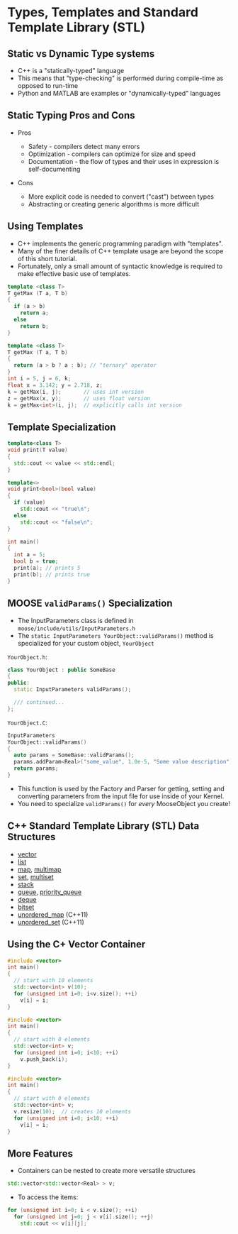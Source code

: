 # Types, Templates and Standard Template Library (STL)

[](---)

## Static vs Dynamic Type systems

- C++ is a "statically-typed" language
- This means that "type-checking" is performed during compile-time as opposed to run-time
- Python and MATLAB are examples or "dynamically-typed" languages

[](---)

## Static Typing Pros and Cons

- Pros

  - Safety - compilers detect many errors
  - Optimization - compilers can optimize for size and speed
  - Documentation - the flow of types and their uses in expression is self-documenting

- Cons

  - More explicit code is needed to convert ("cast") between types
  - Abstracting or creating generic algorithms is more difficult

[](---)

## Using Templates

- C++ implements the generic programming paradigm with "templates".
- Many of the finer details of C++ template usage are beyond the scope of this short tutorial.
- Fortunately, only a small amount of syntactic knowledge is required to make effective basic use of templates.

```cpp
template <class T>
T getMax (T a, T b)
{
  if (a > b)
    return a;
  else
    return b;
}
```

```cpp
template <class T>
T getMax (T a, T b)
{
  return (a > b ? a : b); // "ternary" operator
}
int i = 5, j = 6, k;
float x = 3.142; y = 2.718, z;
k = getMax(i, j);       // uses int version
z = getMax(x, y);       // uses float version
k = getMax<int>(i, j);  // explicitly calls int version
```

[](---)

## Template Specialization

```cpp
template<class T>
void print(T value)
{
  std::cout << value << std::endl;
}

template<>
void print<bool>(bool value)
{
  if (value)
    std::cout << "true\n";
  else
    std::cout << "false\n";
}
```

```cpp
int main()
{
  int a = 5;
  bool b = true;
  print(a); // prints 5
  print(b); // prints true
}
```

[](---)

## MOOSE `validParams()` Specialization

- The InputParameters class is defined in `moose/include/utils/InputParameters.h`
- The `static InputParameters YourObject::validParams()` method is specialized for your custom object, `YourObject`

`YourObject.h`:

```cpp
class YourObject : public SomeBase
{
public:
  static InputParameters validParams();

  /// continued...
};
```

`YourObject.C`:

```cpp
InputParameters
YourObject::validParams()
{
  auto params = SomeBase::validParams();
  params.addParam<Real>("some_value", 1.0e-5, "Some value description");
  return params;
}
```

- This function is used by the Factory and Parser for getting, setting and converting parameters from the input file for use inside of your Kernel.
- You need to specialize `validParams()` for *every* MooseObject you create!

[](---)

## C++ Standard Template Library (STL) Data Structures

- [vector](https://cplusplus.com/reference/vector/vector/)
- [list](https://cplusplus.com/reference/list/list/)
- [map](https://cplusplus.com/reference/map/map/), [multimap](https://cplusplus.com/reference/map/multimap)
- [set](https://cplusplus.com/reference/set/set/), [multiset](https://cplusplus.com/reference/set/set)
- [stack](https://cplusplus.com/reference/stack/stack/)
- [queue](https://cplusplus.com/reference/queue/queue/), [priority_queue](https://cplusplus.com/reference/queue/priority_queue/)
- [deque](https://cplusplus.com/reference/deque/deque/)
- [bitset](https://cplusplus.com/reference/bitset/bitset/)
- [unordered_map](https://cplusplus.com/reference/unordered_map/unordered_map/) (C++11)
- [unordered_set](https://cplusplus.com/reference/unordered_set/unordered_set/) (C++11)

[](---)

## Using the C+ Vector Container

```cpp
#include <vector>
int main()
{
  // start with 10 elements
  std::vector<int> v(10);
  for (unsigned int i=0; i<v.size(); ++i)
    v[i] = i;
}
```

```cpp
#include <vector>
int main()
{
  // start with 0 elements
  std::vector<int> v;
  for (unsigned int i=0; i<10; ++i)
    v.push_back(i);
}
```

```cpp
#include <vector>
int main()
{
  // start with 0 elements
  std::vector<int> v;
  v.resize(10);  // creates 10 elements
  for (unsigned int i=0; i<10; ++i)
    v[i] = i;
}
```

[](---)

## More Features

- Containers can be nested to create more versatile structures

```cpp
std::vector<std::vector<Real> > v;
```

- To access the items:

```cpp
for (unsigned int i=0; i < v.size(); ++i)
  for (unsigned int j=0; j < v[i].size(); ++j)
    std::cout << v[i][j];
```
